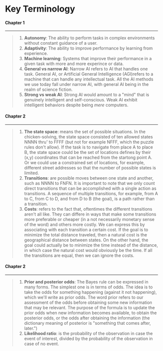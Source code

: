 
# Key Terminology

#### Chapter 1
---------------

> 1. **Autonomy**: The ability to perform tasks in complex environments without constant guidance of a user.
> 2. **Adaptivity**: The ability to improve performance by learning from experience.
> 3. **Machine learning**: Systems that improve their performance in a given task with more and more experince or data.
> 4. **General vs narrow AI**: Narrow AI refers to AI that handles one task. General AI, or Artificial General Intelligence (AGI)refers to a machine that can handle any intellectual task. All the AI methods we use today fall under narrow AI, with general AI being in the realm of science fiction.
> 5. **Strong vs weak AI**: Strong AI would amount to a "mind" that is genuinely intelligent and self-conscious. Weak AI exhibit intelligent behaviors despite being *mere* computers.

#### Chapter 2
---------------

> 1. **The state space**: means the set of possible situations. In the chicken-solving, the state space consisted of ten allowed states NNNN thru' to FFFF (but not for example NFFF, which the puzzle rules don't allow). If the task is to navigate from place A to place B, the state space could be the set of locations defines by their (x,y) coordinates that can be reached from the startong point A. Or we could use a constrained set of locations, for example, different street addresses so that the number of possible states is limited.
> 2. **Transitions**: are possible moves between one state and another, such as NNNN to FNFN. It is important to note that we only count direct transitions that can be accomplished with a single action as transitions. A sequence of multiple transitions, for example, from A to C, from C to D, and from D to B (the goal), is a path rather than a transition.
> 3. **Costs**: refers to the fact that, oftentimes the different transitions aren't all like. They can differe in ways that make some transitions more preferable or cheaper (in a not necessarily monetary sense of the word) and others more costly. We can express this by associating with each transition a certain cost. If the goal is to minimize the total distance traveled, then a natural cost is the geographical distance between states. On the other hand, the goal could actually be to minimize the time instead of the distance, in which case the natural cost would obviously be the time. If all the transitions are equal, then we can ignore the costs.

#### Chapter 2
---------------

> 1. **Prior and posterior odds**: The Bayes rule can be expressed in many forms. The simplest one is in terms of odds. The idea is to take the odds for something happening (against it not happening), which we'll write as prior odds. The word prior refers to our assessment of the odds before obtaining some new information that may be relevant. The purpose of the formula is to update the prior odds when new information becomes available, to obtain the posterior odds, or the odds after obtaining the information (the dictionary meaning of posterior is "something that comes after, later.")
> 2. **Likelihood ratio**: is the probability of the observation in case the event of interest, divided by the probability of the observation in case of no event.